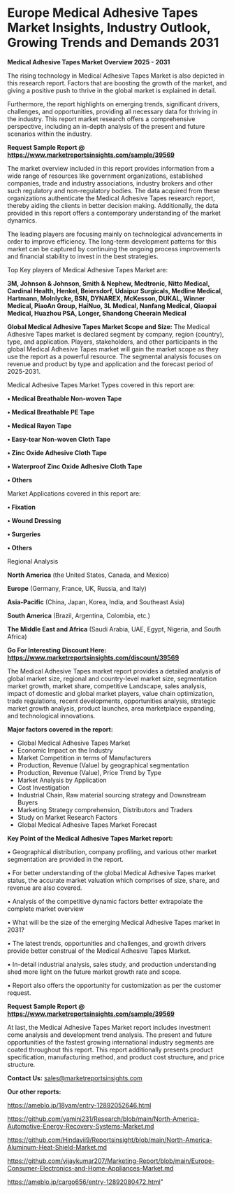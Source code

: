 # Europe Medical Adhesive Tapes Market Insights, Industry Outlook, Growing Trends and Demands 2031

<Strong> Medical Adhesive Tapes Market Overview 2025 - 2031</strong>

The rising technology in Medical Adhesive Tapes Market is also depicted in this research report. Factors that are boosting the growth of the market, and giving a positive push to thrive in the global market is explained in detail.

Furthermore, the report highlights on emerging trends, significant drivers, challenges, and opportunities, providing all necessary data for thriving in the industry. This report market research offers a comprehensive perspective, including an in-depth analysis of the present and future scenarios within the industry.

<strong>Request Sample Report @ <a href=https://www.marketreportsinsights.com/sample/39569>https://www.marketreportsinsights.com/sample/39569</a></strong>

The market overview included in this report provides information from a wide range of resources like government organizations, established companies, trade and industry associations, industry brokers and other such regulatory and non-regulatory bodies. The data acquired from these organizations authenticate the Medical Adhesive Tapes research report, thereby aiding the clients in better decision making. Additionally, the data provided in this report offers a contemporary understanding of the market dynamics.

The leading players are focusing mainly on technological advancements in order to improve efficiency. The long-term development patterns for this market can be captured by continuing the ongoing process improvements and financial stability to invest in the best strategies.

Top Key players of Medical Adhesive Tapes Market are:

<strong>3M, Johnson & Johnson, Smith & Nephew, Medtronic, Nitto Medical, Cardinal Health, Henkel, Beiersdorf, Udaipur Surgicals, Medline Medical, Hartmann, Molnlycke, BSN, DYNAREX, McKesson, DUKAL, Winner Medical, PiaoAn Group, HaiNuo, 3L Medical, Nanfang Medical, Qiaopai Medical, Huazhou PSA, Longer, Shandong Cheerain Medical</strong>

<strong><b>Global Medical Adhesive Tapes Market Scope and Size:</b></strong>
The Medical Adhesive Tapes market is declared segment by company, region (country), type, and application. Players, stakeholders, and other participants in the global Medical Adhesive Tapes market will gain the market scope as they use the report as a powerful resource. The segmental analysis focuses on revenue and product by type and application and the forecast period of 2025-2031.

Medical Adhesive Tapes Market Types covered in this report are:

<strong>•  Medical Breathable Non-woven Tape

•  Medical Breathable PE Tape

•  Medical Rayon Tape

•  Easy-tear Non-woven Cloth Tape

•  Zinc Oxide Adhesive Cloth Tape

•  Waterproof Zinc Oxide Adhesive Cloth Tape

•  Others</strong>

Market Applications covered in this report are:

<strong>•  Fixation

•  Wound Dressing

•  Surgeries

•  Others</strong> 

Regional Analysis

<strong>North America</strong> (the United States, Canada, and Mexico)

<strong>Europe</strong> (Germany, France, UK, Russia, and Italy)

<strong>Asia-Pacific</strong> (China, Japan, Korea, India, and Southeast Asia)

<strong>South America</strong> (Brazil, Argentina, Colombia, etc.)

<strong>The Middle East and Africa</strong> (Saudi Arabia, UAE, Egypt, Nigeria, and South Africa)

<strong>Go For Interesting Discount Here: <a href=https://www.marketreportsinsights.com/discount/39569>https://www.marketreportsinsights.com/discount/39569</a></strong>

The Medical Adhesive Tapes market report provides a detailed analysis of global market size, regional and country-level market size, segmentation market growth, market share, competitive Landscape, sales analysis, impact of domestic and global market players, value chain optimization, trade regulations, recent developments, opportunities analysis, strategic market growth analysis, product launches, area marketplace expanding, and technological innovations.

<strong><b>Major factors covered in the report:</b></strong>
<ul>
  <li>Global Medical Adhesive Tapes Market </li>
  <li>Economic Impact on the Industry</li>
  <li>Market Competition in terms of Manufacturers</li>
  <li>Production, Revenue (Value) by geographical segmentation</li>
  <li>Production, Revenue (Value), Price Trend by Type</li>
  <li>Market Analysis by Application</li>
  <li>Cost Investigation</li>
  <li>Industrial Chain, Raw material sourcing strategy and Downstream Buyers</li>
  <li>Marketing Strategy comprehension, Distributors and Traders</li>
  <li>Study on Market Research Factors</li>
  <li>Global Medical Adhesive Tapes Market Forecast</li>
</ul>

<strong><b>Key Point of the Medical Adhesive Tapes Market report:</b></strong>

• Geographical distribution, company profiling, and various other market segmentation are provided in the report.

• For better understanding of the global Medical Adhesive Tapes market status, the accurate market valuation which comprises of size, share, and revenue are also covered.

• Analysis of the competitive dynamic factors better extrapolate the complete market overview

• What will be the size of the emerging Medical Adhesive Tapes market in 2031?

• The latest trends, opportunities and challenges, and growth drivers provide better construal of the Medical Adhesive Tapes Market.

• In-detail industrial analysis, sales study, and production understanding shed more light on the future market growth rate and scope.

• Report also offers the opportunity for customization as per the customer request.

<strong>Request Sample Report @ <a href=https://www.marketreportsinsights.com/sample/39569>https://www.marketreportsinsights.com/sample/39569</a></strong>

At last, the Medical Adhesive Tapes Market report includes investment come analysis and development trend analysis. The present and future opportunities of the fastest growing international industry segments are coated throughout this report. This report additionally presents product specification, manufacturing method, and product cost structure, and price structure.

<strong>Contact Us:</strong>
sales@marketreportsinsights.com

<strong>Our other reports:</strong>

<a href=https://ameblo.jp/18yam/entry-12892052646.html>https://ameblo.jp/18yam/entry-12892052646.html</a>

<a href=https://github.com/yamini231/Research/blob/main/North-America-Automotive-Energy-Recovery-Systems-Market.md>https://github.com/yamini231/Research/blob/main/North-America-Automotive-Energy-Recovery-Systems-Market.md</a>

<a href=https://github.com/Hindavii9/Reportsinsight/blob/main/North-America-Aluminum-Heat-Shield-Market.md>https://github.com/Hindavii9/Reportsinsight/blob/main/North-America-Aluminum-Heat-Shield-Market.md</a>

<a href=https://github.com/vijaykumar207/Marketing-Report/blob/main/Europe-Consumer-Electronics-and-Home-Appliances-Market.md>https://github.com/vijaykumar207/Marketing-Report/blob/main/Europe-Consumer-Electronics-and-Home-Appliances-Market.md</a>

<a href=https://ameblo.jp/cargo656/entry-12892080472.html>https://ameblo.jp/cargo656/entry-12892080472.html</a>"
